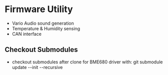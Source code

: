 # Firmware Utility
- Vario Audio sound generation 
- Temperature & Humidity sensing
- CAN interface

## Checkout Submodules 
- checkout submodules after clone for BME680 driver with: git submodule update --init --recursive


